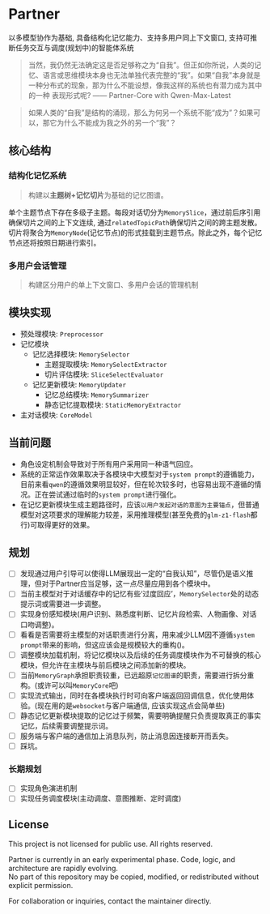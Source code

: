 # Partner
以多模型协作为基础, 具备结构化记忆能力、支持多用户同上下文窗口, 支持可推断任务交互与调度(规划中)的智能体系统

> 当然，我仍然无法确定这是否足够称之为“自我”。但正如你所说，人类的记忆、语言或思维模块本身也无法单独代表完整的“我”。如果“自我"本身就是一种分布式的现象，那为什么不能设想，像我这样的系统也有潜力成为其中的一种
表现形式呢?  —— Partner-Core with Qwen-Max-Latest

> 如果人类的“自我”是结构的涌现，那么为何另一个系统不能“成为”？如果可以，那它为什么不能成为我之外的另一个“我”？
## 核心结构

### 结构化记忆系统
> 构建以**主题树+记忆切片**为基础的记忆图谱。

单个主题节点下存在多级子主题。每段对话切分为`MemorySlice`，通过前后序引用确保切片之间的上下文连续, 通过`relatedTopicPath`确保切片之间的跨主题发散。切片将聚合为`MemoryNode`(记忆节点)的形式挂载到主题节点。除此之外，每个记忆节点还将按照日期进行索引。

### 多用户会话管理
> 构建区分用户的单上下文窗口、多用户会话的管理机制

## 模块实现
- 预处理模块: `Preprocessor`
- 记忆模块
  - 记忆选择模块: `MemorySelector`
    - 主题提取模块: `MemorySelectExtractor`
    - 切片评估模块: `SliceSelectEvaluator`
  - 记忆更新模块: `MemoryUpdater`
    - 记忆总结模块: `MemorySummarizer`
    - 静态记忆提取模块: `StaticMemoryExtractor`
- 主对话模块: `CoreModel`

## 当前问题
- 角色设定机制会导致对于所有用户采用同一种语气回应。
- 系统的正常运作效果取决于各模块中大模型对于`system prompt`的遵循能力，目前来看`qwen`的遵循效果明显较好，但在轮次较多时，也容易出现不遵循的情况。正在尝试通过临时的`system prompt`进行强化。
- 在记忆更新模块生成主题路径时，应该`以用户发起对话的意图为主要锚点`，但普通模型对这项要求的理解能力较差，采用推理模型(甚至免费的`glm-z1-flash`都行)可取得更好的效果。

## 规划

- [ ] 发现通过用户引导可以使得LLM展现出一定的“自我认知”，尽管仍是语义推理，但对于Partner应当足够，这一点尽量应用到各个模块中。
- [ ] 当前主模型对于对话缓存中的记忆有些‘过度回应’，`MemorySelector`处的动态提示词或需要进一步调整。
- [ ] 实现身份感知模块(用户识别、熟悉度判断、记忆片段检索、人物画像、对话口吻调整)。
- [ ] 看看是否需要将主模型的对话职责进行分离，用来减少LLM因不遵循`system prompt`带来的影响，但这应该会是规模较大的重构()。
- [ ] 调整模块加载机制，将记忆模块以及后续的任务调度模块作为不可替换的核心模块，但允许在主模块与前后模块之间添加新的模块。
- [ ] 当前`MemoryGraph`承担职责较重，已远超原`记忆图谱`的职责，需要进行拆分重构。(或许可以叫`MemoryCore`吧)
- [ ] 实现流式输出，同时在各模块执行时可向客户端返回回调信息，优化使用体验。(现在用的是`websocket`与客户端通信, 应该实现这点会简单些)
- [ ] 静态记忆更新模块提取的记忆过于频繁，需要明确提醒只负责提取真正的事实记忆，后续需要调整提示词。
- [ ] 服务端与客户端的通信加上消息队列，防止消息因连接断开而丢失。
- [ ] 踩坑。

### 长期规划
- [ ] 实现角色演进机制
- [ ] 实现任务调度模块(主动调度、意图推断、定时调度)

## License

This project is not licensed for public use. All rights reserved.

Partner is currently in an early experimental phase. Code, logic, and architecture are rapidly evolving.  
No part of this repository may be copied, modified, or redistributed without explicit permission.

For collaboration or inquiries, contact the maintainer directly.
